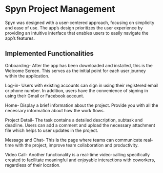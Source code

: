 # Spyn Project Management 

Spyn was designed with a user-centered approach, focusing on simplicity and ease of use. The app’s design prioritizes the user experience by providing an intuitive interface that enables users to easily navigate the app’s features. 

## Implemented Functionalities

Onboarding- 
After the app has been downloaded and installed, this is the Welcome Screen. This serves as the initial point for each user journey within the application.

Log-in- 
Users with existing accounts can sign in using their registered email or phone number. In addition, users have the convenience of signing in using their Gmail or Facebook account.

Home- 
Display a brief information about the project. Provide you with all the necessary information about how the work flows.

Project Detail- 
The task contains a detailed description, subtask and deadline. Users can add a comment and upload the necessary attachment file which helps to user updates in the project.

Message and Chat- 
This is the page where teams can communicate real-time with the project, improve team collaboration and productivity.

Video Call- 
Another functionality is a real-time video-calling specifically created to facilitate meaningful and enjoyable interactions with coworkers, regardless of their location.


